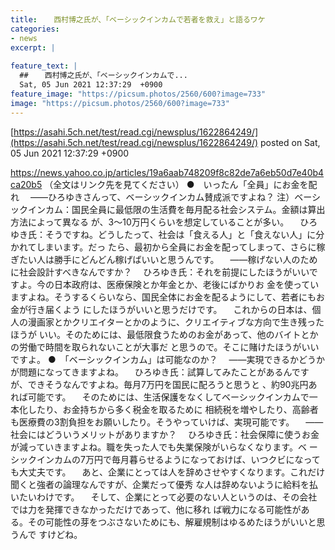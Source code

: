 ```yaml
---
title:  　西村博之氏が、「ベーシックインカムで若者を救え」と語るワケ  
categories:
- news
excerpt: |
  
feature_text: |
  ##  　西村博之氏が、「ベーシックインカムで...
  Sat, 05 Jun 2021 12:37:29  +0900
feature_image: "https://picsum.photos/2560/600?image=733"
image: "https://picsum.photos/2560/600?image=733"
---
```


[https://asahi.5ch.net/test/read.cgi/newsplus/1622864249/](https://asahi.5ch.net/test/read.cgi/newsplus/1622864249/)
posted on Sat, 05 Jun 2021 12:37:29  +0900

<!--more-->

https://news.yahoo.co.jp/articles/19a6aab748209f8c82de7a6eb50d7e40b4ca20b5 （全文はリンク先を見てください） ●　いったん「全員」にお金を配れ 　——ひろゆきさんって、ベーシックインカム賛成派ですよね？ 注）ベーシックインカム：国民全員に最低限の生活費を毎月配る社会システム。金額は算出方法によって異なる が、3〜10万円くらいを想定していることが多い。 　ひろゆき氏：そうですね。どうしたって、社会は「食える人」と「食えない人」に分かれてしまいます。だっ たら、最初から全員にお金を配ってしまって、さらに稼ぎたい人は勝手にどんどん稼げばいいと思うんです。 　——稼げない人のために社会設計すべきなんですか？ 　ひろゆき氏：それを前提にしたほうがいいですよ。今の日本政府は、医療保険とか年金とか、老後にばかりお 金を使っていますよね。そうするくらいなら、国民全体にお金を配るようにして、若者にもお金が行き届くよう にしたほうがいいと思うだけです。 　これからの日本は、個人の漫画家とかクリエイターとかのように、クリエイティブな方向で生き残ったほうが いい。そのためには、最低限食うためのお金があって、他のバイトとかの労働で時間を取られないことが大事だ と思うので。そこに賭けたほうがいいですよ。 ●　「ベーシックインカム」は可能なのか？ 　——実現できるかどうかが問題になってきますよね。 　ひろゆき氏：試算してみたことがあるんですが、できそうなんですよね。毎月7万円を国民に配ろうと思うと 、約90兆円あれば可能です。 　そのためには、生活保護をなくしてベーシックインカムで一本化したり、お金持ちから多く税金を取るために 相続税を増やしたり、高齢者も医療費の3割負担をお願いしたり。そうやっていけば、実現可能です。 　——社会にはどういうメリットがありますか？ 　ひろゆき氏：社会保障に使うお金が減っていきますよね。職を失った人でも失業保険がいらなくなります。ベ ーシックインカムの7万円で毎月暮らせるようになっておけば、いつクビになっても大丈夫です。 　あと、企業にとっては人を辞めさせやすくなります。これだけ聞くと強者の論理なんですが、企業だって優秀 な人は辞めないように給料を払いたいわけです。 　そして、企業にとって必要のない人というのは、その会社では力を発揮できなかっただけであって、他に移れ ば戦力になる可能性がある。その可能性の芽をつぶさないためにも、解雇規制はゆるめたほうがいいと思うんで すけどね。
